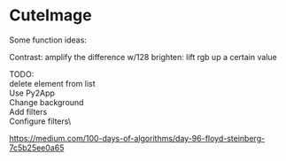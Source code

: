 # CuteImage

Some function ideas:

Contrast:    amplify the difference w/128
brighten:    lift rgb up a certain value

TODO:\
delete element from list\
Use Py2App\
Change background\
Add filters\
Configure filters\

https://medium.com/100-days-of-algorithms/day-96-floyd-steinberg-7c5b25ee0a65